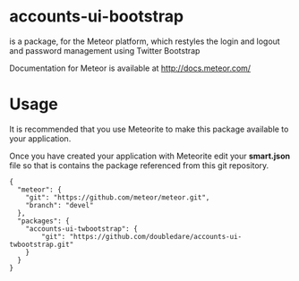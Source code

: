 # accounts-ui-bootstrap

is a package, for the Meteor platform, which restyles the login and logout and password management
using Twitter Bootstrap

Documentation for Meteor is available at http://docs.meteor.com/

# Usage

It is recommended that you use Meteorite to make this package available to your application.

Once you have created your application with Meteorite edit your __smart.json__ file so that
is contains the package referenced from this git repository.

	{
	  "meteor": {
	    "git": "https://github.com/meteor/meteor.git",
	    "branch": "devel"
	  },
	  "packages": {
	  	"accounts-ui-twbootstrap": {
	  		"git": "https://github.com/doubledare/accounts-ui-twbootstrap.git"
	  	}
	  }
	}

